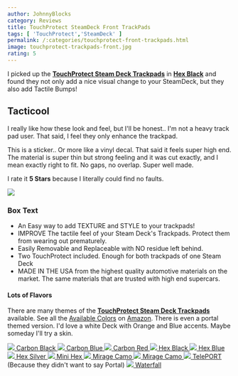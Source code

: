 ```yaml
---
author: JohnnyBlocks
category: Reviews
title: TouchProtect SteamDeck Front TrackPads
tags: [ 'TouchProtect','SteamDeck' ]
permalink: /:categories/touchprotect-front-trackpads.html
image: touchprotect-trackpads-front.jpg
rating: 5
---
```


I picked up the [**TouchProtect Steam Deck Trackpads**](https://amzn.to/3GDfyp4) in [**Hex Black**](https://amzn.to/3GDfyp4) and found they not only add a nice visual change to your SteamDeck, but they also add Tactile Bumps! <!--more-->

## Tacticool

I really like how these look and feel, but I'll be honest..  I'm not a heavy track pad user.   That said, I feel they only enhance the trackpad.  

This is a sticker.. Or more like a vinyl decal.  That said it feels super high end. The material is super thin but strong feeling and it was cut exactly, and I mean exactly right to fit.    No gaps, no overlap.  Super well made.

I rate it **5 Stars** because I literally could find no faults.  

<a href="https://www.amazon.com/TouchProtect-Steam-Deck-Tactile-Feedback-Trackpads/dp/B09S3X74CV?crid=31EGXRKXQIE69&keywords=stream%2Bdeck%2Btouchpad&qid=1672872189&sprefix=stream%2Bdeck%2Btouchpad%2Caps%2C123&sr=8-5&th=1&linkCode=li3&tag=johnnyblocks.com-20&linkId=c4f7a1ca5bcfa89e1517a63850745619&language=en_US&ref_=as_li_ss_il" target="_blank"><img border="0" src="//ws-na.amazon-adsystem.com/widgets/q?_encoding=UTF8&ASIN=B09S3X74CV&Format=_SL250_&ID=AsinImage&MarketPlace=US&ServiceVersion=20070822&WS=1&tag=johnnyblocks.com-20&language=en_US" ></a><img src="https://ir-na.amazon-adsystem.com/e/ir?t=johnnyblocks.com-20&language=en_US&l=li3&o=1&a=B09S3X74CV" width="1" height="1" border="0" alt="" style="border:none !important; margin:0px !important;" />

### Box Text

- An Easy way to add TEXTURE and STYLE to your trackpads!
- IMPROVE The tactile feel of your Steam Deck's Trackpads. Protect them from wearing out prematurely.
- Easily Removable and Replaceable with NO residue left behind.
- Two TouchProtect included. Enough for both trackpads of one Steam Deck
- MADE IN THE USA from the highest quality automotive materials on the market. The same materials that are trusted with high end supercars.

#### Lots of Flavors

There are many themes of the [**TouchProtect Steam Deck Trackpads**](https://amzn.to/3GDfyp4) available.  See all the [Available Colors](https://amzn.to/3jRPzBl) on [Amazon](https://amzn.to/3jRPzBl).
There is even a portal themed version.  I'd love a white Deck with Orange and Blue accents.  Maybe someday I'll try a skin.

<a href="https://www.amazon.com/TouchProtect-Steam-Deck-Tactile-Feedback-Trackpads/dp/B09S3XXNSS?crid=31EGXRKXQIE69&keywords=stream%2Bdeck%2Btouchpad&qid=1672872189&sprefix=stream%2Bdeck%2Btouchpad%2Caps%2C123&sr=8-5&th=1&linkCode=li3&tag=johnnyblocks.com-20&linkId=4ea6b24d44302e8f2de5468dd923b189&language=en_US&ref_=as_li_ss_il" target="_blank">
<img src="https://m.media-amazon.com/images/I/816aTk8ERhL._SL1500_.jpg">
Carbon Black
</a>

<a href="https://www.amazon.com/TouchProtect-Steam-Deck-Tactile-Feedback-Trackpads/dp/B09S3XXNSS?crid=31EGXRKXQIE69&keywords=stream%2Bdeck%2Btouchpad&qid=1672872189&sprefix=stream%2Bdeck%2Btouchpad%2Caps%2C123&sr=8-5&th=1&linkCode=li3&tag=johnnyblocks.com-20&linkId=4ea6b24d44302e8f2de5468dd923b189&language=en_US&ref_=as_li_ss_il" target="_blank">
<img src="https://m.media-amazon.com/images/I/718Iqk0HVTL._SL1500_.jpg">
Carbon Blue
</a>

<a href="https://www.amazon.com/TouchProtect-Steam-Deck-Tactile-Feedback-Trackpads/dp/B09S3XXNSS?crid=31EGXRKXQIE69&keywords=stream%2Bdeck%2Btouchpad&qid=1672872189&sprefix=stream%2Bdeck%2Btouchpad%2Caps%2C123&sr=8-5&th=1&linkCode=li3&tag=johnnyblocks.com-20&linkId=4ea6b24d44302e8f2de5468dd923b189&language=en_US&ref_=as_li_ss_il" target="_blank">
<img src="https://m.media-amazon.com/images/I/71J-E28DYHL._SL1500_.jpg">
Carbon Red
</a>

<a href="https://www.amazon.com/TouchProtect-Steam-Deck-Tactile-Feedback-Trackpads/dp/B09S3XXNSS?crid=31EGXRKXQIE69&keywords=stream%2Bdeck%2Btouchpad&qid=1672872189&sprefix=stream%2Bdeck%2Btouchpad%2Caps%2C123&sr=8-5&th=1&linkCode=li3&tag=johnnyblocks.com-20&linkId=4ea6b24d44302e8f2de5468dd923b189&language=en_US&ref_=as_li_ss_il" target="_blank">
<img src="https://m.media-amazon.com/images/I/81DN2+9zHFL._SL1500_.jpg">
Hex Black
</a>

<a href="https://www.amazon.com/TouchProtect-Steam-Deck-Tactile-Feedback-Trackpads/dp/B09S3XXNSS?crid=31EGXRKXQIE69&keywords=stream%2Bdeck%2Btouchpad&qid=1672872189&sprefix=stream%2Bdeck%2Btouchpad%2Caps%2C123&sr=8-5&th=1&linkCode=li3&tag=johnnyblocks.com-20&linkId=4ea6b24d44302e8f2de5468dd923b189&language=en_US&ref_=as_li_ss_il" target="_blank">
<img src="https://m.media-amazon.com/images/I/81qR8q3qCML._SL1500_.jpg">
Hex Blue
</a>

<a href="https://www.amazon.com/TouchProtect-Steam-Deck-Tactile-Feedback-Trackpads/dp/B09S3XXNSS?crid=31EGXRKXQIE69&keywords=stream%2Bdeck%2Btouchpad&qid=1672872189&sprefix=stream%2Bdeck%2Btouchpad%2Caps%2C123&sr=8-5&th=1&linkCode=li3&tag=johnnyblocks.com-20&linkId=4ea6b24d44302e8f2de5468dd923b189&language=en_US&ref_=as_li_ss_il" target="_blank">
<img src="https://m.media-amazon.com/images/I/71jmK5qJxsL._SL1500_.jpg">
Hex Silver
</a>

<a href="https://www.amazon.com/TouchProtect-Steam-Deck-Tactile-Feedback-Trackpads/dp/B09S3XXNSS?crid=31EGXRKXQIE69&keywords=stream%2Bdeck%2Btouchpad&qid=1672872189&sprefix=stream%2Bdeck%2Btouchpad%2Caps%2C123&sr=8-5&th=1&linkCode=li3&tag=johnnyblocks.com-20&linkId=4ea6b24d44302e8f2de5468dd923b189&language=en_US&ref_=as_li_ss_il" target="_blank">
<img src="https://m.media-amazon.com/images/I/81tasuw0-tL._SL1500_.jpg">
Mini Hex
</a>

<a href="https://www.amazon.com/TouchProtect-Steam-Deck-Tactile-Feedback-Trackpads/dp/B09S3XXNSS?crid=31EGXRKXQIE69&keywords=stream%2Bdeck%2Btouchpad&qid=1672872189&sprefix=stream%2Bdeck%2Btouchpad%2Caps%2C123&sr=8-5&th=1&linkCode=li3&tag=johnnyblocks.com-20&linkId=4ea6b24d44302e8f2de5468dd923b189&language=en_US&ref_=as_li_ss_il" target="_blank">
<img src="https://m.media-amazon.com/images/I/81RBRu-0apL._SL1500_.jpg">
Mirage Camo
</a>

<a href="https://www.amazon.com/TouchProtect-Steam-Deck-Tactile-Feedback-Trackpads/dp/B09S3XXNSS?crid=31EGXRKXQIE69&keywords=stream%2Bdeck%2Btouchpad&qid=1672872189&sprefix=stream%2Bdeck%2Btouchpad%2Caps%2C123&sr=8-5&th=1&linkCode=li3&tag=johnnyblocks.com-20&linkId=4ea6b24d44302e8f2de5468dd923b189&language=en_US&ref_=as_li_ss_il" target="_blank">
<img src="https://m.media-amazon.com/images/I/81RBRu-0apL._SL1500_.jpg">
Mirage Camo
</a>

<a href="https://www.amazon.com/TouchProtect-Steam-Deck-Tactile-Feedback-Trackpads/dp/B09S3XXNSS?crid=31EGXRKXQIE69&keywords=stream%2Bdeck%2Btouchpad&qid=1672872189&sprefix=stream%2Bdeck%2Btouchpad%2Caps%2C123&sr=8-5&th=1&linkCode=li3&tag=johnnyblocks.com-20&linkId=4ea6b24d44302e8f2de5468dd923b189&language=en_US&ref_=as_li_ss_il" target="_blank">
<img src="https://m.media-amazon.com/images/I/81CxpRqd1fL._SL1500_.jpg">
TelePORT</a> (Because they didn't want to say Portal)

<a href="https://www.amazon.com/TouchProtect-Steam-Deck-Tactile-Feedback-Trackpads/dp/B09S3XXNSS?crid=31EGXRKXQIE69&keywords=stream%2Bdeck%2Btouchpad&qid=1672872189&sprefix=stream%2Bdeck%2Btouchpad%2Caps%2C123&sr=8-5&th=1&linkCode=li3&tag=johnnyblocks.com-20&linkId=4ea6b24d44302e8f2de5468dd923b189&language=en_US&ref_=as_li_ss_il" target="_blank">
<img src="https://m.media-amazon.com/images/I/81C5h9O1w7L._SL1500_.jpg">
Waterfall
</a>
